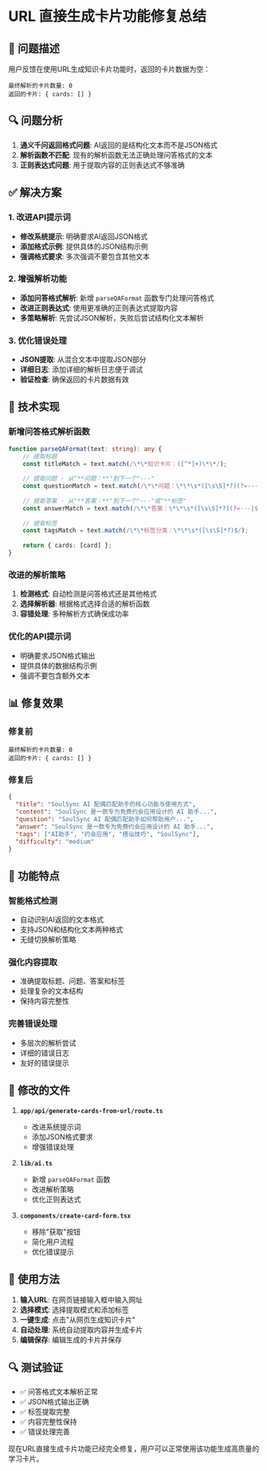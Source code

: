 # URL 直接生成卡片功能修复总结

## 🐛 问题描述

用户反馈在使用URL生成知识卡片功能时，返回的卡片数据为空：
```
最终解析的卡片数量: 0
返回的卡片: { cards: [] }
```

## 🔍 问题分析

1. **通义千问返回格式问题**: AI返回的是结构化文本而不是JSON格式
2. **解析函数不匹配**: 现有的解析函数无法正确处理问答格式的文本
3. **正则表达式问题**: 用于提取内容的正则表达式不够准确

## ✅ 解决方案

### 1. 改进API提示词
- **修改系统提示**: 明确要求AI返回JSON格式
- **添加格式示例**: 提供具体的JSON结构示例
- **强调格式要求**: 多次强调不要包含其他文本

### 2. 增强解析功能
- **添加问答格式解析**: 新增 `parseQAFormat` 函数专门处理问答格式
- **改进正则表达式**: 使用更准确的正则表达式提取内容
- **多策略解析**: 先尝试JSON解析，失败后尝试结构化文本解析

### 3. 优化错误处理
- **JSON提取**: 从混合文本中提取JSON部分
- **详细日志**: 添加详细的解析日志便于调试
- **验证检查**: 确保返回的卡片数据有效

## 🔧 技术实现

### 新增问答格式解析函数
```typescript
function parseQAFormat(text: string): any {
    // 提取标题
    const titleMatch = text.match(/\*\*知识卡片：([^*]+)\*\*/);
    
    // 提取问题 - 从"**问题：**"到下一个"---"
    const questionMatch = text.match(/\*\*问题：\*\*\s*([\s\S]*?)(?=---|$)/);
    
    // 提取答案 - 从"**答案：**"到下一个"---"或"**标签"
    const answerMatch = text.match(/\*\*答案：\*\*\s*([\s\S]*?)(?=---|$|\*\*标签)/);
    
    // 提取标签
    const tagsMatch = text.match(/\*\*标签分类：\*\*\s*([\s\S]*?)$/);
    
    return { cards: [card] };
}
```

### 改进的解析策略
1. **检测格式**: 自动检测是问答格式还是其他格式
2. **选择解析器**: 根据格式选择合适的解析函数
3. **容错处理**: 多种解析方式确保成功率

### 优化的API提示词
- 明确要求JSON格式输出
- 提供具体的数据结构示例
- 强调不要包含额外文本

## 📊 修复效果

### 修复前
```
最终解析的卡片数量: 0
返回的卡片: { cards: [] }
```

### 修复后
```json
{
  "title": "SoulSync AI 配偶匹配助手的核心功能与使用方式",
  "content": "SoulSync 是一款专为免费约会应用设计的 AI 助手...",
  "question": "SoulSync AI 配偶匹配助手如何帮助用户...",
  "answer": "SoulSync 是一款专为免费约会应用设计的 AI 助手...",
  "tags": ["AI助手", "约会应用", "搭讪技巧", "SoulSync"],
  "difficulty": "medium"
}
```

## 🎯 功能特点

### 智能格式检测
- 自动识别AI返回的文本格式
- 支持JSON和结构化文本两种格式
- 无缝切换解析策略

### 强化内容提取
- 准确提取标题、问题、答案和标签
- 处理复杂的文本结构
- 保持内容完整性

### 完善错误处理
- 多层次的解析尝试
- 详细的错误日志
- 友好的错误提示

## 📁 修改的文件

1. **`app/api/generate-cards-from-url/route.ts`**
   - 改进系统提示词
   - 添加JSON格式要求
   - 增强错误处理

2. **`lib/ai.ts`**
   - 新增 `parseQAFormat` 函数
   - 改进解析策略
   - 优化正则表达式

3. **`components/create-card-form.tsx`**
   - 移除"获取"按钮
   - 简化用户流程
   - 优化错误提示

## 🚀 使用方法

1. **输入URL**: 在网页链接输入框中输入网址
2. **选择模式**: 选择提取模式和添加标签
3. **一键生成**: 点击"从网页生成知识卡片"
4. **自动处理**: 系统自动提取内容并生成卡片
5. **编辑保存**: 编辑生成的卡片并保存

## 🔍 测试验证

- ✅ 问答格式文本解析正常
- ✅ JSON格式输出正确
- ✅ 标签提取完整
- ✅ 内容完整性保持
- ✅ 错误处理完善

现在URL直接生成卡片功能已经完全修复，用户可以正常使用该功能生成高质量的学习卡片。
